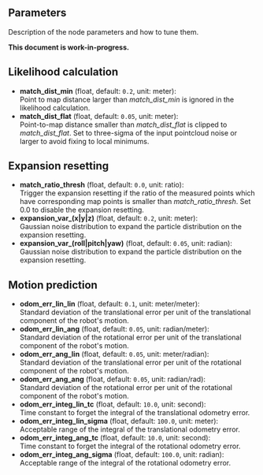 ## Parameters

Description of the node parameters and how to tune them.

**This document is work-in-progress.**

## Likelihood calculation

- **match\_dist\_min** (float, default: `0.2`, unit: meter):\
    Point to map distance larger than *match\_dist\_min* is ignored in the likelihood calculation.
- **match\_dist\_flat** (float, default: `0.05`, unit: meter):\
    Point-to-map distance smaller than *match\_dist\_flat* is clipped to *match\_dist\_flat*. Set to three-sigma of the input pointcloud noise or larger to avoid fixing to local minimums.

## Expansion resetting

- **match\_ratio\_thresh** (float, default: `0.0`, unit: ratio):\
    Trigger the expansion resetting if the ratio of the measured points which have corresponding map points is smaller than *match\_ratio\_thresh*. Set 0.0 to disable the expansion resetting.
- **expansion\_var\_(x|y|z)** (float, default: `0.2`, unit: meter):\
    Gaussian noise distribution to expand the particle distribution on the expansion resetting.
- **expansion\_var\_(roll|pitch|yaw)** (float, default: `0.05`, unit: radian):\
    Gaussian noise distribution to expand the particle distribution on the expansion resetting.

## Motion prediction

- **odom\_err\_lin\_lin** (float, default: `0.1`, unit: meter/meter):\
    Standard deviation of the translational error per unit of the translational component of the robot's motion.
- **odom\_err\_lin\_ang** (float, default: `0.05`, unit: radian/meter):\
    Standard deviation of the rotational error per unit of the translational component of the robot's motion.
- **odom\_err\_ang\_lin** (float, default: `0.05`, unit: meter/radian):\
    Standard deviation of the translational error per unit of the rotational component of the robot's motion.
- **odom\_err\_ang\_ang** (float, default: `0.05`, unit: radian/rad):\
    Standard deviation of the rotational error per unit of the rotational component of the robot's motion.
- **odom\_err\_integ\_lin\_tc** (float, default: `10.0`, unit: second):\
    Time constant to forget the integral of the translational odometry error.
- **odom\_err\_integ\_lin\_sigma** (float, default: `100.0`, unit: meter):\
    Acceptable range of the integral of the translational odometry error.
- **odom\_err\_integ\_ang\_tc** (float, default: `10.0`, unit: second):\
    Time constant to forget the integral of the rotational odometry error.
- **odom\_err\_integ\_ang\_sigma** (float, default: `100.0`, unit: radian):\
    Acceptable range of the integral of the rotational odometry error.
